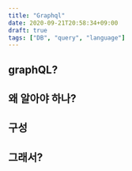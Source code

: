 ```yaml
---
title: "Graphql"
date: 2020-09-21T20:58:34+09:00
draft: true
tags: ["DB", "query", "language"]
---
```


## graphQL?


## 왜 알아야 하나?


## 구성


## 그래서?

